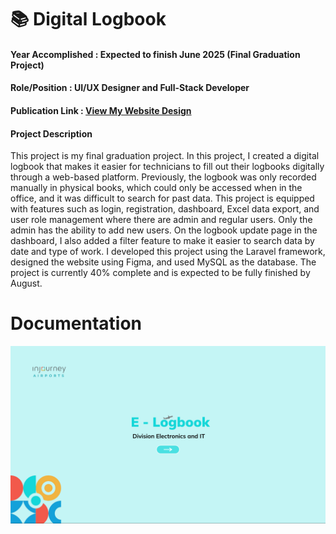 # 📚 Digital Logbook
#### Year Accomplished : Expected to finish June 2025 (Final Graduation Project)
#### Role/Position : UI/UX Designer and Full-Stack Developer
#### Publication Link : [View My Website Design](https://www.figma.com/design/2EFxJlEerU8aT9AXpMHHkt/Project-Tugas-Akhir?node-id=145-777&t=t1ZEWux7OmrOMBXx-1)
#### Project Description
This project is my final graduation project. In this project, I created a digital logbook that makes it easier for technicians to fill out their logbooks digitally through a web-based platform. Previously, the logbook was only recorded manually in physical books, which could only be accessed when in the office, and it was difficult to search for past data. This project is equipped with features such as login, registration, dashboard, Excel data export, and user role management where there are admin and regular users. Only the admin has the ability to add new users. On the logbook update page in the dashboard, I also added a filter feature to make it easier to search data by date and type of work. I developed this project using the Laravel framework, designed the website using Figma, and used MySQL as the database. The project is currently 40% complete and is expected to be fully finished by August.

# Documentation
<img src ="assets/digital_logbook.png" />
